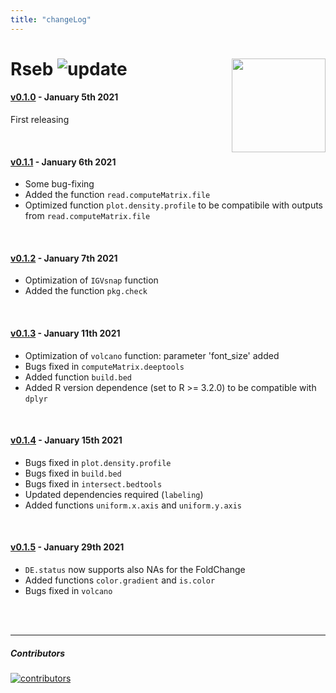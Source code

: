 ```yaml
---
title: "changeLog"
---
```


# Rseb <img src="https://sebastian-gregoricchio.github.io/Rseb/Rseb_logo.svg" align="right" height = 150/> ![update](https://badges.pufler.dev/updated/sebastian-gregoricchio/Rseb)

#### [v0.1.0](https://github.com/sebastian-gregoricchio/Rseb/releases/tag/0.1.0) - January 5th 2021
First releasing

<br /> 

#### [v0.1.1](https://github.com/sebastian-gregoricchio/Rseb/releases/tag/0.1.1) - January 6th 2021
* Some bug-fixing
* Added the function `read.computeMatrix.file`
* Optimized function `plot.density.profile` to be compatibile with outputs from `read.computeMatrix.file`

<br /> 

#### [v0.1.2](https://github.com/sebastian-gregoricchio/Rseb/releases/tag/0.1.2) - January 7th 2021
* Optimization of `IGVsnap` function
* Added the function `pkg.check`

<br /> 

#### [v0.1.3](https://github.com/sebastian-gregoricchio/Rseb/releases/tag/0.1.3) - January 11th 2021
* Optimization of `volcano` function: parameter 'font_size' added
* Bugs fixed in `computeMatrix.deeptools`
* Added function `build.bed`
* Added R version dependence (set to R >= 3.2.0) to be compatible with `dplyr`

<br /> 

#### [v0.1.4](https://github.com/sebastian-gregoricchio/Rseb/releases/tag/0.1.4) - January 15th 2021
* Bugs fixed in `plot.density.profile`
* Bugs fixed in `build.bed`
* Bugs fixed in `intersect.bedtools`
* Updated dependencies required (`labeling`)
* Added functions `uniform.x.axis` and `uniform.y.axis`

<br /> 

#### [v0.1.5](https://github.com/sebastian-gregoricchio/Rseb/releases/tag/0.1.5) - January 29th 2021
* `DE.status` now supports also NAs for the FoldChange
* Added functions `color.gradient` and `is.color`
* Bugs fixed in `volcano`

<br /> 
<br /> 

-----------------------------------------------------------------------

##### Contributors
[![contributors](https://badges.pufler.dev/contributors/sebastian-gregoricchio/Rseb?size=50&padding=5&bots=true)](https://sebastian-gregoricchio.github.io/)


